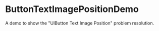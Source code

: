 # ButtonTextImagePositionDemo
A demo to show the "UIButton Text Image Position" problem resolution.
